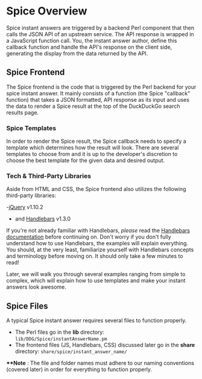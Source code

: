 # Spice Overview

Spice instant answers are triggered by a backend Perl component that then calls the JSON API of an upstream service. The API response is wrapped in a JavaScript function call. You, the instant answer author, define this callback function and handle the API's response on the client side, generating the display from the data returned by the API.

## Spice Frontend

The Spice frontend is the code that is triggered by the Perl backend for your spice instant answer. It mainly consists of a function (the Spice "callback" function) that takes a JSON formatted, API response as its input and uses the data to render a Spice result at the top of the DuckDuckGo search results page.

### Spice Templates

In order to render the Spice result, the Spice callback needs to specify a template which determines how the result will look. There are several templates to choose from and it is up to the developer's discretion to choose the best template for the given data and desired output.

### Tech & Third-Party Libraries

Aside from HTML and CSS, the Spice frontend also utilizes the following third-party libraries:

-[jQuery](https://jquery.org) v1.10.2
- and [Handlebars](http://handlebarsjs.com) v1.3.0

If you're not already familiar with Handlebars, *please* read the [Handlebars documentation](http://handlebarsjs.com) before continuing on. Don't worry if you don't fully understand how to use Handlebars, the examples will explain everything. You should, at the very least, familiarize yourself with Handlebars concepts and terminology before moving on. It should only take a few minutes to read!

Later, we will walk you through several examples ranging from simple to complex, which will explain how to use templates and make your instant answers look awesome.

## Spice Files

A typical Spice instant answer requires several files to function properly.
- The Perl files go in the **lib** directory: `lib/DDG/Spice/instantAnswerName.pm`
- The frontend files (JS, Handlebars, CSS) discussed later go in the **share** directory: `share/spice/instant_answer_name/`

**\*\*Note** : The file and folder names must adhere to our naming conventions (covered later) in order for everything to function properly.
